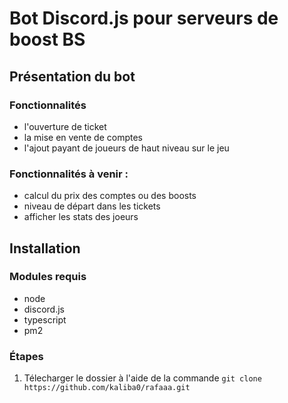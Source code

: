 # Bot Discord.js pour serveurs de boost BS


## Présentation du bot 

### Fonctionnalités
- l'ouverture de ticket
- la mise en vente de comptes
- l'ajout payant de joueurs de haut niveau sur le jeu

### Fonctionnalités à venir :
- calcul du prix des comptes ou des boosts
- niveau de départ dans les tickets
- afficher les stats des joeurs


## Installation

### Modules requis 
- node
- discord.js
- typescript
- pm2

### Étapes
1. Télecharger le dossier à l'aide de la commande `git clone https://github.com/kaliba0/rafaaa.git`

